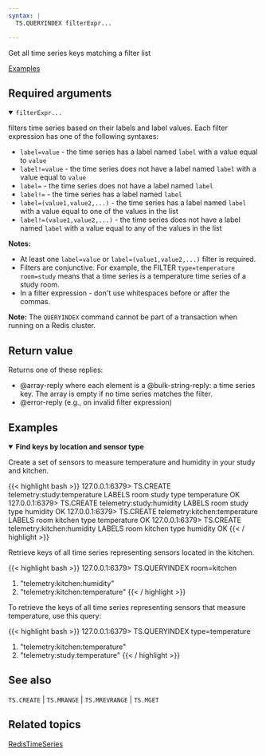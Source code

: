 ```yaml
---
syntax: |
  TS.QUERYINDEX filterExpr...

---
```


Get all time series keys matching a filter list

[Examples](#examples)

## Required arguments

<details open>
<summary><code>filterExpr...</code></summary>

filters time series based on their labels and label values. Each filter expression has one of the following syntaxes:

  - `label=value` - the time series has a label named `label` with a value equal to `value`
  - `label!=value` - the time series does not have a label named `label` with a value equal to `value`
  - `label=` - the time series does not have a label named `label`
  - `label!=` - the time series has a label named `label`
  - `label=(value1,value2,...)` - the time series has a label named `label` with a value equal to one of the values in the list
  - `label!=(value1,value2,...)` - the time series does not have a label named `label` with a value equal to any of the values in the list

  <note><b>Notes:</b>
   - At least one `label=value` or `label=(value1,value2,...)` filter is required.
   - Filters are conjunctive. For example, the FILTER `type=temperature room=study` means that a time series is a temperature time series of a study room.
   - In a filter expression - don't use whitespaces before or after the commas.
   </note>
</details>

<note><b>Note:</b> The `QUERYINDEX` command cannot be part of a transaction when running on a Redis cluster.</note>

## Return value

Returns one of these replies:

- @array-reply where each element is a @bulk-string-reply: a time series key. The array is empty if no time series matches the filter.
- @error-reply (e.g., on invalid filter expression)

## Examples

<details open>
<summary><b>Find keys by location and sensor type</b></summary>

Create a set of sensors to measure temperature and humidity in your study and kitchen.

{{< highlight bash >}}
127.0.0.1:6379> TS.CREATE telemetry:study:temperature LABELS room study type temperature
OK
127.0.0.1:6379> TS.CREATE telemetry:study:humidity LABELS room study type humidity
OK
127.0.0.1:6379> TS.CREATE telemetry:kitchen:temperature LABELS room kitchen type temperature
OK
127.0.0.1:6379> TS.CREATE telemetry:kitchen:humidity LABELS room kitchen type humidity
OK
{{< / highlight >}}

Retrieve keys of all time series representing sensors located in the kitchen. 

{{< highlight bash >}}
127.0.0.1:6379> TS.QUERYINDEX room=kitchen
1) "telemetry:kitchen:humidity"
2) "telemetry:kitchen:temperature"
{{< / highlight >}}

To retrieve the keys of all time series representing sensors that measure temperature, use this query:

{{< highlight bash >}}
127.0.0.1:6379> TS.QUERYINDEX type=temperature
1) "telemetry:kitchen:temperature"
2) "telemetry:study:temperature"
{{< / highlight >}}
</details>

## See also

`TS.CREATE` | `TS.MRANGE` | `TS.MREVRANGE` | `TS.MGET`

## Related topics

[RedisTimeSeries](/docs/stack/timeseries)
